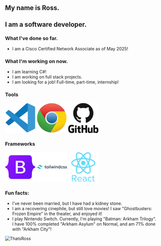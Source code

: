 ## My name is Ross.
## I am a software developer.

### What I've done so far.
- I am a Cisco Certified Network Associate as of May 2025!

### What I'm working on now.
- I am learning C#!
- I am working on full stack projects.
- I am looking for a job! Full-time, part-time, internship!

### Tools
<img src="https://github.com/RossaMania/RossaMania/blob/main/vscode-original-icon.svg" width="100" height="100" /> <img src="https://github.com/RossaMania/RossaMania/blob/main/chrome-original-icon.svg" width="100" height="100" /> <img src="https://github.com/RossaMania/RossaMania/blob/main/github-original-wordmark-icon.svg" width="100" height="100" />

### Frameworks
<img src="https://github.com/RossaMania/RossaMania/blob/main/bootstrap-original-icon.svg" width="100" height="100" /> <img src="https://github.com/RossaMania/RossaMania/blob/main/tailwindcss-original-wordmark-icon.svg" width="100" height="100" /> <img src="https://github.com/RossaMania/RossaMania/blob/main/react-original-wordmark-icon.svg" width="100" height="100" />


### Fun facts: 
- I've never been married, but I have had a kidney stone. 
- I am a recovering cinephile, but still love movies! I saw "Ghostbusters: Frozen Empire" in the theater, and enjoyed it!
- I play Nintendo Switch. Currently, I'm playing "Batman: Arkham Trilogy". I have 100% completed "Arkham Asylum" on Normal, and am 71% done with "Arkham City"!

![ThatsRoss](https://github.com/RossaMania/RossaMania/assets/98660173/fdce143e-caa1-4cf0-8280-db112facebb0)

<!--
**RossaMania/RossaMania** is a ✨ _special_ ✨ repository because its `README.md` (this file) appears on your GitHub profile.

Here are some ideas to get you started:

- 🔭 I’m currently working on ...
- 🌱 I’m currently learning ...
- 👯 I’m looking to collaborate on ...
- 🤔 I’m looking for help with ...
- 💬 Ask me about ...
- 📫 How to reach me: ...
- 😄 Pronouns: ...
- ⚡ Fun fact: ...
-->
